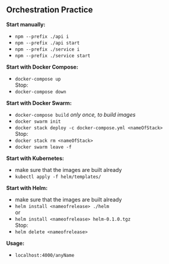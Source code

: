 ## Orchestration Practice

**Start manually:**

- `npm --prefix ./api i`
- `npm --prefix ./api start`
- `npm --prefix ./service i`
- `npm --prefix ./service start`

**Start with Docker Compose:**

- `docker-compose up`  
  Stop:
- `docker-compose down`

**Start with Docker Swarm:**

- `docker-compose build` _only once, to build images_
- `docker swarm init`
- `docker stack deploy -c docker-compose.yml <nameOfStack>`  
  Stop:
- `docker stack rm <nameOfStack>`
- `docker swarm leave -f`

**Start with Kubernetes:**

- make sure that the images are built already
- `kubectl apply -f helm/templates/`

**Start with Helm:**

- make sure that the images are built already
- `helm install <nameofrelease> ./helm`  
  or
- `helm install <nameofrelease> helm-0.1.0.tgz`  
  Stop:
- `helm delete <nameofrelease>`

**Usage:**

- `localhost:4000/anyName`
